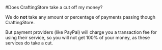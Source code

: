 #Does CraftingStore take a cut off my money?

We do **not** take any amount or percentage of payments passing though CraftingStore.

But payment providers (like PayPal) will charge you a transaction fee for using their service, so you will not get 100% of your money, as these services do take a cut.